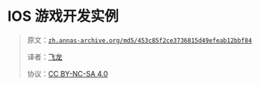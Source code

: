 # IOS 游戏开发实例

> 原文：[`zh.annas-archive.org/md5/453c85f2ce3736815d49efeab12bbf84`](https://zh.annas-archive.org/md5/453c85f2ce3736815d49efeab12bbf84)
> 
> 译者：[飞龙](https://github.com/wizardforcel)
> 
> 协议：[CC BY-NC-SA 4.0](http://creativecommons.org/licenses/by-nc-sa/4.0/)